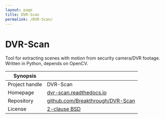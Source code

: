 ```yaml
---
layout: page
title: DVR-Scan
permalink: /DVR-Scan/
---
```


# DVR-Scan

Tool for extracting scenes with motion from security camera/DVR footage. Written in Python, depends on OpenCV.


| Synopsis         |  |
|------------------|--|
| Project handle   | DVR-Scan |
| Homepage         | [dvr-scan.readthedocs.io](https://dvr-scan.readthedocs.io/) |
| Repository       | [github.com/Breakthrough/DVR-Scan](https://github.com/Breakthrough/DVR-Scan) |
| License          | [2-clause BSD](https://opensource.org/licenses/BSD-2-Clause) |

